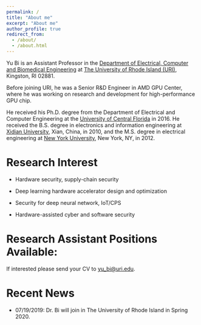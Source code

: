 ```yaml
---
permalink: /
title: "About me"
excerpt: "About me"
author_profile: true
redirect_from: 
  - /about/
  - /about.html
---
```


Yu Bi is an Assistant Professor in the [Department of Electrical, Computer and Biomedical Engineering](https://web.uri.edu/ecbe/) at [The University of Rhode Island (URI)](https://www.uri.edu/), Kingston, RI 02881.

Before joining URI, he was a Senior R&D Engineer in AMD GPU Center, where he was working on research and development for high-performance GPU chip. 

He received his Ph.D. degree from the Department of Electrical and Computer Engineering at the [University of Central Florida](https://www.ucf.edu/) in 2016. He received the B.S. degree in electronics and information engineering at [Xidian University](https://en.xidian.edu.cn/), Xian, China, in 2010, and the M.S. degree in electrical engineering at [New York University](http://www.nyu.edu), New York, NY, in 2012.

Research Interest
=======
* Hardware security, supply-chain security

* Deep learning hardware accelerator design and optimization

* Security for deep neural network, IoT/CPS

* Hardware-assisted cyber and software security


Research Assistant Positions Available:
======
If interested please send your CV to yu_bi@uri.edu.


Recent News
======
* 07/19/2019: Dr. Bi will join in The University of Rhode Island in Spring 2020.  



